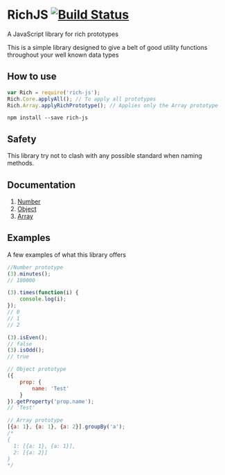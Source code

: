 # RichJS [![Build Status](https://travis-ci.org/commodityvectors/rich-js.svg?branch=master)](https://travis-ci.org/commodityvectors/rich-js)

A JavaScript library for rich prototypes

This is a simple library designed to give a belt of good utility functions throughout your well known data types

## How to use

```javascript
var Rich = require('rich-js');
Rich.Core.applyAll(); // To apply all prototypes
Rich.Array.applyRichPrototype(); // Applies only the Array prototype
```

`npm install --save rich-js`  

## Safety

This library try not to clash with any possible standard when naming methods.

## Documentation

1. [Number](https://github.com/commodityvectors/rich-js/wiki/Number)
2. [Object](https://github.com/commodityvectors/rich-js/wiki/Object)
3. [Array](https://github.com/commodityvectors/rich-js/wiki/Array)

## Examples

A few examples of what this library offers

```javascript
//Number prototype
(3).minutes();
// 180000

(3).times(function(i) {
    console.log(i);
});
// 0
// 1
// 2

(3).isEven();
// false
(3).isOdd();
// true

// Object prototype
({
    prop: {
        name: 'Test'
    }
}).getProperty('prop.name');
// 'Test'

// Array prototype
[{a: 1}, {a: 1}, {a: 2}].groupBy('a');
/*
{
  1: [{a: 1}, {a: 1}],
  2: [{a: 2}]
}
*/
```
